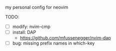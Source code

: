 my personal config for neovim

TODO:

- [ ] modify: nvim-cmp
- [ ] install: DAP
    - https://github.com/mfussenegger/nvim-dap
- [ ] bug: missing prefix names in which-key
